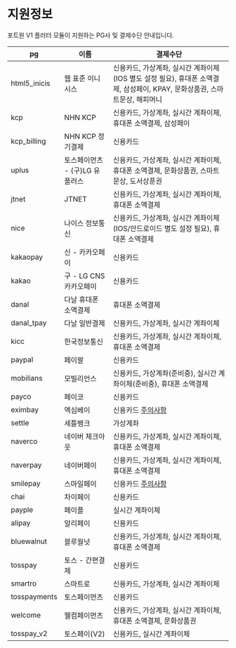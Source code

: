 # 지원정보

포트원 V1 플러터 모듈이 지원하는 PG사 및 결제수단 안내입니다.

| pg           | 이름                  | 결제수단                                                                                          |
|--------------|---------------------|-----------------------------------------------------------------------------------------------|
| html5_inicis | 웹 표준 이니시스           | 신용카드, 가상계좌, 실시간 계좌이체(IOS 별도 설정 필요), 휴대폰 소액결제, 삼성페이, KPAY, 문화상품권, 스마트문상, 해피머니                  |
| kcp          | NHN KCP             | 신용카드, 가상계좌, 실시간 계좌이체, 휴대폰 소액결제, 삼성페이                                                          |
| kcp_billing  | NHN KCP 정기결제        | 신용카드                                                                                          |
| uplus        | 토스페이먼츠 - (구)LG 유플러스 | 신용카드, 가상계좌, 실시간 계좌이체, 휴대폰 소액결제, 문화상품권, 스마트문상, 도서상푼권                                           |        
| jtnet        | JTNET               | 신용카드, 가상계좌, 실시간 계좌이체, 휴대폰 소액결제                                                                |
| nice         | 나이스 정보통신            | 신용카드, 가상계좌, 실시간 계좌이체(IOS/안드로이드 별도 설정 필요), 휴대폰 소액결제                                            |
| kakaopay     | 신 - 카카오페이           | 신용카드                                                                                          |
| kakao        | 구 - LG CNS 카카오페이    | 신용카드                                                                                          |
| danal        | 다날 휴대폰 소액결제         | 휴대폰 소액결제                                                                                      |
| danal_tpay   | 다날 일반결제             | 신용카드, 가상계좌, 실시간 계좌이체                                                                          |
| kicc         | 한국정보통신              | 신용카드, 가상계좌, 실시간 계좌이체, 휴대폰 소액결제                                                                |
| paypal       | 페이팔                 | 신용카드                                                                                          |
| mobilians    | 모빌리언스               | 신용카드, 가상계좌(준비중), 실시간 계좌이체(준비중), 휴대폰 소액결제                                                      |
| payco        | 페이코                 | 신용카드                                                                                          |
| eximbay      | 엑심베이                | 신용카드 [주의사항](https://github.com/iamport/iamport-react-native/issues/70#issuecomment-704601908) |
| settle       | 세틀뱅크                | 가상계좌                                                                                          |
| naverco      | 네이버 체크아웃            | 신용카드, 가상계좌, 실시간 계좌이체, 휴대폰 소액결제                                                                |
| naverpay     | 네이버페이               | 신용카드, 가상계좌, 실시간 계좌이체, 휴대폰 소액결제                                                                |
| smilepay     | 스마일페이               | 신용카드 [주의사항](https://github.com/iamport/iamport-react-native/issues/71)                        |
| chai         | 차이페이                | 신용카드                                                                                          |
| payple       | 페이플                 | 실시간 계좌이체                                                                                      |
| alipay       | 알리페이                | 신용카드                                                                                          |
| bluewalnut   | 블루월넛                | 신용카드, 가상계좌, 실시간 계좌이체, 휴대폰 소액결제                                                                |
| tosspay      | 토스 - 간편결제           | 신용카드                                                                                          |                                                           
| smartro      | 스마트로                | 신용카드, 가상계좌, 실시간 계좌이체                                                                          |
| tosspayments | 토스페이먼츠              | 신용카드                                                                                          |
| welcome      | 웰컴페이먼츠              | 신용카드, 가상계좌, 실시간 계좌이체, 휴대폰 소액결제, 문화상품권                                                         |
| tosspay_v2   | 토스페이(V2)            | 신용카드, 실시간 계좌이체                                                                                |